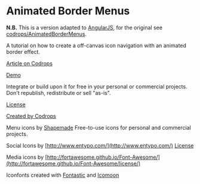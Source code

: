 
Animated Border Menus
=========

**N.B.** This is a version adapted to [AngularJS](http://angularjs.org), for the original see [codrops/AnimatedBorderMenus](https://github.com/codrops/AnimatedBorderMenus).

A tutorial on how to create a off-canvas icon navigation with an animated border effect.

[Article on Codrops](http://tympanus.net/codrops/?p=16556)

[Demo](http://tympanus.net/Tutorials/AnimatedBorderMenus/)

Integrate or build upon it for free in your personal or commercial projects. Don't republish, redistribute or sell "as-is".

[License](http://tympanus.net/codrops/licensing/)


[Created by Codrops](http://www.codrops.com)

Menu icons by [Shapemade](http://steadysets.com/)
Free-to-use icons for personal and commercial projects.

Social Icons by [http://www.entypo.com/](http://www.entypo.com/)
[License](http://creativecommons.org/licenses/by-sa/3.0/)

Media icons by [http://fortawesome.github.io/Font-Awesome/](http://fortawesome.github.io/Font-Awesome/license/)

Iconfonts created with [Fontastic](http://fontastic.me/) and [Icomoon](http://icomoon.io/app/)
